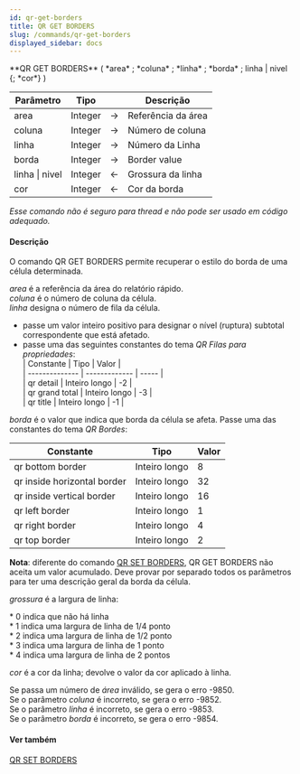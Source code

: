 ```yaml
---
id: qr-get-borders
title: QR GET BORDERS
slug: /commands/qr-get-borders
displayed_sidebar: docs
---
```


<!--REF #_command_.QR GET BORDERS.Syntax-->**QR GET BORDERS** ( *area* ; *coluna* ; *linha* ; *borda* ; linha | nivel  {; *cor*} )<!-- END REF-->
<!--REF #_command_.QR GET BORDERS.Params-->
| Parâmetro | Tipo |  | Descrição |
| --- | --- | --- | --- |
| area | Integer | &#8594;  | Referência da área |
| coluna | Integer | &#8594;  | Número de coluna |
| linha | Integer | &#8594;  | Número da Linha |
| borda | Integer | &#8594;  | Border value |
| linha &#124; nivel | Integer | &#8592; | Grossura da linha |
| cor | Integer | &#8592; | Cor da borda |

<!-- END REF-->

*Esse comando não é seguro para thread e não pode ser usado em código adequado.*


#### Descrição 

<!--REF #_command_.QR GET BORDERS.Summary-->O comando QR GET BORDERS permite recuperar o estilo do borda de uma célula determinada.<!-- END REF-->   
  
*area* é a referência da área do relatório rápido.  
*coluna* é o número de coluna da célula.  
*linha* designa o número de fila da célula.

* passe um valor inteiro positivo para designar o nível (ruptura) subtotal correspondente que está afetado.
* passe uma das seguintes constantes do tema *QR Filas para propriedades*:  
| Constante      | Tipo          | Valor |  
| -------------- | ------------- | ----- |  
| qr detail      | Inteiro longo | \-2   |  
| qr grand total | Inteiro longo | \-3   |  
| qr title       | Inteiro longo | \-1   |

*borda* é o valor que indica que borda da célula se afeta. Passe uma das constantes do tema *QR Bordes*:  

| Constante                   | Tipo          | Valor |
| --------------------------- | ------------- | ----- |
| qr bottom border            | Inteiro longo | 8     |
| qr inside horizontal border | Inteiro longo | 32    |
| qr inside vertical border   | Inteiro longo | 16    |
| qr left border              | Inteiro longo | 1     |
| qr right border             | Inteiro longo | 4     |
| qr top border               | Inteiro longo | 2     |

  
**Nota**: diferente do comando [QR SET BORDERS](qr-set-borders.md), QR GET BORDERS não aceita um valor acumulado. Deve provar por separado todos os parâmetros para ter uma descrição geral da borda da célula.  
  
*grossura* é a largura de linha:  
  
 \* 0 indica que não há linha  
 \* 1 indica uma largura de linha de 1/4 ponto  
 \* 2 indica uma largura de linha de 1/2 ponto  
 \* 3 indica uma largura de linha de 1 ponto  
 \* 4 indica uma largura de linha de 2 pontos  
  
*cor* é a cor da linha; devolve o valor da cor aplicado à linha. 

Se passa um número de *área* inválido, se gera o erro -9850.  
Se o parâmetro *coluna* é incorreto, se gera o erro -9852.  
Se o parâmetro *linha* é incorreto, se gera o erro -9853.  
Se o parâmetro *borda* é incorreto, se gera o erro -9854.

#### Ver também 

[QR SET BORDERS](qr-set-borders.md)  